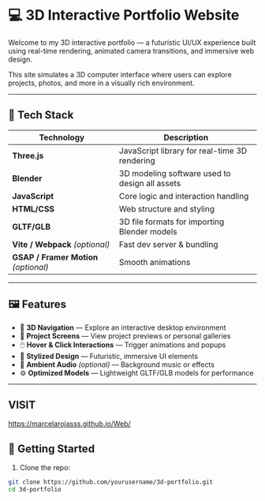 # 💻 3D Interactive Portfolio Website

Welcome to my 3D interactive portfolio — a futuristic UI/UX experience built using real-time rendering, animated camera transitions, and immersive web design.

This site simulates a 3D computer interface where users can explore projects, photos, and more in a visually rich environment.

---

## 🧠 Tech Stack

| Technology | Description |
|------------|-------------|
| **Three.js** | JavaScript library for real-time 3D rendering |
| **Blender** | 3D modeling software used to design all assets |
| **JavaScript** | Core logic and interaction handling |
| **HTML/CSS** | Web structure and styling |
| **GLTF/GLB** | 3D file formats for importing Blender models |
| **Vite / Webpack** *(optional)* | Fast dev server & bundling |
| **GSAP / Framer Motion** *(optional)* | Smooth animations |

---

## 🖼️ Features

- 🧭 **3D Navigation** — Explore an interactive desktop environment
- 📂 **Project Screens** — View project previews or personal galleries
- 🖱️ **Hover & Click Interactions** — Trigger animations and popups
- 🎨 **Stylized Design** — Futuristic, immersive UI elements
- 🎵 **Ambient Audio** *(optional)* — Background music or effects
- ⚙️ **Optimized Models** — Lightweight GLTF/GLB models for performance

---
## VISIT 
https://marcelarojasss.github.io/Web/

## 🚀 Getting Started

1. Clone the repo:

```bash
git clone https://github.com/yourusername/3d-portfolio.git
cd 3d-portfolio


